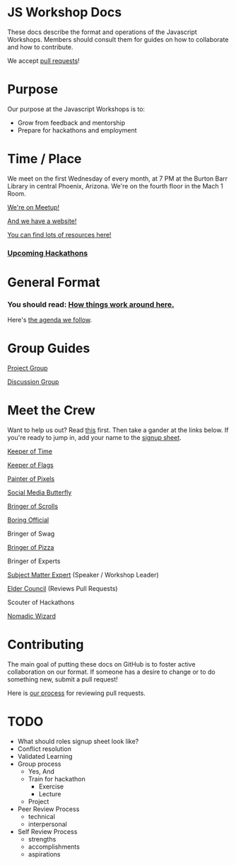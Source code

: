 # JS Workshop Docs

These docs describe the format and operations of the Javascript Workshops.  Members should consult them for guides on how to collaborate and how to contribute.

We accept [pull requests](#contributing)!

# Purpose

Our purpose at the Javascript Workshops is to:

 * Grow from feedback and mentorship
 * Prepare for hackathons and employment

# Time / Place

We meet on the first Wednesday of every month, at 7 PM at the Burton Barr Library in central Phoenix, Arizona.  We're on the fourth floor in the Mach 1 Room.

[We're on Meetup!](http://www.meetup.com/Phoenix-JavaScript/)

[And we have a website!](http://phoenixjavascript.org/)

[You can find lots of resources here!](https://github.com/JSVillage/jsworkshopdocs/wiki/resources)

### [Upcoming Hackathons](https://github.com/JSVillage/jsworkshopdocs/wiki/Hackathons-Creator-Events)

# General Format

### You should read: [How things work around here.](docs/code.md)

Here's [the agenda we follow](roles/organizer.md).

# Group Guides

[Project Group](docs/project.md)

[Discussion Group](docs/discussion.md)

# Meet the Crew

Want to help us out?  Read [this](docs/volunteering.md) first.  Then take a gander at the links below.  If you're ready to jump in, add your name to the [signup sheet](TODO).

[Keeper of Time](roles/time.md)

[Keeper of Flags](roles/flags.md)

[Painter of Pixels](roles/painter.md)

[Social Media Butterfly](roles/social.md)

[Bringer of Scrolls]()

[Boring Official](roles/organizer.md)

Bringer of Swag

[Bringer of Pizza](roles/pizza.md)

Bringer of Experts

[Subject Matter Expert](roles/expert.md) (Speaker / Workshop Leader)

[Elder Council](roles/elder.md) (Reviews Pull Requests)

Scouter of Hackathons

[Nomadic Wizard](roles/nomad.md)

# Contributing

The main goal of putting these docs on GitHub is to foster active collaboration on our format.  If someone has a desire to change or to do something new, submit a pull request!

Here is [our process](roles/elder.md) for reviewing pull requests.


# TODO

  * What should roles signup sheet look like?
  * Conflict resolution
  * Validated Learning
  * Group process
    * Yes, And
    * Train for hackathon
      * Exercise
      * Lecture
    * Project
  * Peer Review Process
    * technical
    * interpersonal
  * Self Review Process
    * strengths
    * accomplishments
    * aspirations
